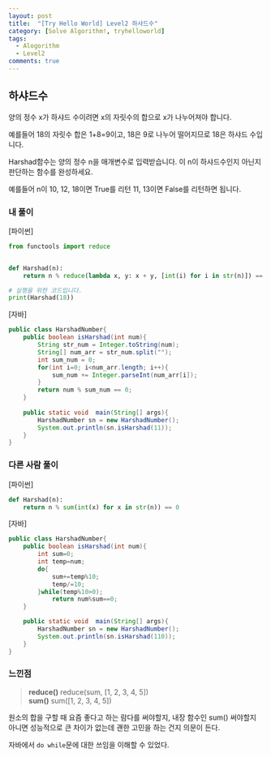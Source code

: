 ```yaml
---
layout: post
title:  "[Try Hello World] Level2 하샤드수"
category: [Solve Algorithm!, tryhelloworld]
tags:
  - Alogorithm
  - Level2
comments: true
---
```


## 하샤드수
양의 정수 x가 하샤드 수이려면 x의 자릿수의 합으로 x가 나누어져야 합니다.

예를들어 18의 자릿수 합은 1+8=9이고, 18은 9로 나누어 떨어지므로 18은 하샤드 수입니다.

Harshad함수는 양의 정수 n을 매개변수로 입력받습니다. 이 n이 하샤드수인지 아닌지 판단하는 함수를 완성하세요.

예를들어 n이 10, 12, 18이면 True를 리턴 11, 13이면 False를 리턴하면 됩니다.

### 내 풀이

[파이썬]

```python
from functools import reduce


def Harshad(n):
    return n % reduce(lambda x, y: x + y, [int(i) for i in str(n)]) == 0

# 실행을 위한 코드입니다.
print(Harshad(18))
```

[자바]

```java
public class HarshadNumber{
    public boolean isHarshad(int num){
        String str_num = Integer.toString(num);
        String[] num_arr = str_num.split("");
        int sum_num = 0;
        for(int i=0; i<num_arr.length; i++){
            sum_num += Integer.parseInt(num_arr[i]);
        }
        return num % sum_num == 0;
    }
	
    public static void  main(String[] args){
        HarshadNumber sn = new HarshadNumber();
        System.out.println(sn.isHarshad(11));
    }
}
```

### 다른 사람 풀이

[파이썬]

```python
def Harshad(n):
    return n % sum(int(x) for x in str(n)) == 0
```

[자바]

```java
public class HarshadNumber{
    public boolean isHarshad(int num){
        int sum=0;
        int temp=num;
        do{
            sum+=temp%10;
            temp/=10;
        }while(temp%10>0);
            return num%sum==0;
    }

    public static void  main(String[] args){
        HarshadNumber sn = new HarshadNumber();
        System.out.println(sn.isHarshad(110));
    }
}
```

### 느낀점

> **reduce()** reduce(sum, [1, 2, 3, 4, 5])<br />
**sum()** sum([1, 2, 3, 4, 5])

원소의 합을 구할 때 요즘 좋다고 하는 람다를 써야할지, 내장 함수인 sum() 써야할지 아니면 성능적으로 큰 차이가 없는데 괜한 고민을 하는 건지 의문이 든다.

자바에서 `do while`문에 대한 쓰임을 이해할 수 있었다.